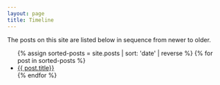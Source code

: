 ```yaml
---
layout: page
title: Timeline
---
```


The posts on this site are listed below in sequence from newer to older.

<ul>
{% assign sorted-posts = site.posts | sort: 'date' | reverse %}
  {% for post in sorted-posts %}
  <li>
    <a href="{{ post.url }}">{{ post.title}}</a>
  </li>
  {% endfor %}
  </ul>
